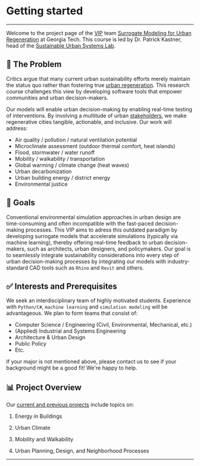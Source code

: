 # Getting started

---

Welcome to the project page of the [VIP][VIP] team [Surrogate Modeling for Urban Regeneration](https://vip-smur.github.io/) at Georgia Tech. This course is led by Dr. Patrick Kastner, head of the [Sustainable Urban Systems Lab](https://sustain.arch.gatech.edu).

## 📝 The Problem

Critics argue that many current urban sustainability efforts merely maintain the status quo rather than fostering true [urban regeneration](https://unhabitat.org/topic/urban-regeneration). This research course challenges this view by developing software tools that empower communities and urban decision-makers.

Our models will enable urban decision-making by enabling real-time testing of interventions. By involving a multitude of urban [stakeholders][stakeholders], we make regenerative cities tangible, actionable, and inclusive. Our work will address:

- Air quality / pollution / natural ventilation potential
- Microclimate assessment (outdoor thermal comfort, heat islands)
- Flood, stormwater / water runoff
- Mobility / walkability / transportation
- Global warming / climate change (heat waves)
- Urban decarbonization
- Urban building energy / district energy
- Environmental justice  

## 🎯 Goals

Conventional environmental simulation approaches in urban design are time-consuming and often incompatible with the fast-paced decision-making processes. This VIP aims to adress this outdated paradigm by developing surrogate models that accelerate simulations (typically via machine learning), thereby offering real-time feedback to urban decision-makers, such as architects, urban designers, and policymakers.
Our goal is to seamlessly integrate sustainability considerations into every step of urban decision-making processes by integrating our models with industry-standard CAD tools such as `Rhino` and `Revit` and others.

## ✅ Interests and Prerequisites

We seek an interdisciplinary team of highly motivated students. Experience with `Python/C#`, `machine learning` and `simulation modeling` will be advantageous. We plan to form teams that consist of:

- Computer Science / Engineering (Civil, Environmental, Mechanical, etc.)
- (Applied) Industrial and Systems Engineering
- Architecture & Urban Design
- Public Policy
- Etc.

If your major is not mentioned above, please contact us to see if your background might be a good fit! We're happy to help.
  
## 📊 Project Overview

Our [current and previous projects](https://vip-smur.github.io/projects/) include topics on:

1. Energy in Buildings

2. Urban Climate

3. Mobility and Walkability

4. Urban Planning, Design, and Neighborhood Processes

---

[VIP]: https://vip.gatech.edu/vip-vertically-integrated-projects-program "The Vertically Integrated Projects (VIP) Program is a transformative approach to enhancing higher education by engaging undergraduate and graduate students in ambitious, long-term, large-scale, multidisciplinary project teams that are led by faculty. The program has been rigorously evaluated and refined over more than two decades.<br><br> In VIP, teams of undergraduate students – from various years, disciplines and backgrounds – work with faculty and graduate students in their areas of scholarship and exploration. Undergraduate students earn academic credit for their work and have direct experience with the innovation process, while faculty and graduate students benefit from the extended efforts of their teams."

[stakeholders]: https://www.rescue.org/sites/default/files/document/1501/weburbanstakeholderengagementandcoordinationweb.pdf "- Affected populations<br>- Community leaders<br>- Civil society:<br>&emsp;- local non-governmental organisations<br>&emsp;- community-based organisations<br>&emsp;- non-state armed actor<br>- International actors and donors<br>- National government, sub-national and local government<br>- Urban planning institutions<br>- Architects / Urban Designers<br>- Private sector<br>- Academia"
